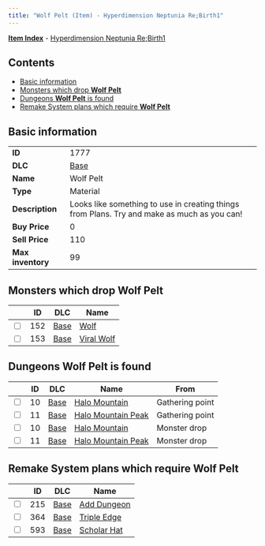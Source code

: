 ```yaml
---
title: "Wolf Pelt (Item) - Hyperdimension Neptunia Re;Birth1"
---
```


[**Item Index**](/neptunia/rb1/item/index.html) - [Hyperdimension Neptunia Re;Birth1](/neptunia/rb1)

## Contents

- [Basic information](#basic-information)
- [Monsters which drop **Wolf Pelt**](#monsters-which-drop-wolf-pelt)
- [Dungeons **Wolf Pelt** is found](#dungeons-wolf-pelt-is-found)
- [Remake System plans which require **Wolf Pelt**](#remake-system-plans-which-require-wolf-pelt)

## Basic information

|   |   |
| -- | -- |
| **ID** | 1777 |
| **DLC** | [Base](/neptunia/rb1/dlc/1-base.html) |
| **Name** | Wolf Pelt |
| **Type** | Material |
| **Description** | Looks like something to use in creating things from Plans. Try and make as much as you can! |
| **Buy Price** | 0 |
| **Sell Price** | 110 |
| **Max inventory** | 99 |


## Monsters which drop **Wolf Pelt**

|    | ID | DLC | Name |
| -- | -- | --- | ---- |
| <input type="checkbox" id="rb1-monster-1-152" class="trackbox" /> | 152 | [Base](/neptunia/rb1/dlc/1-base.html) | [Wolf](/neptunia/rb1/monster/1-152-wolf.html) |
| <input type="checkbox" id="rb1-monster-1-153" class="trackbox" /> | 153 | [Base](/neptunia/rb1/dlc/1-base.html) | [Viral Wolf](/neptunia/rb1/monster/1-153-viral-wolf.html) |


## Dungeons **Wolf Pelt** is found

|    | ID | DLC | Name | From |
| -- | -- | --- | ---- | ---- |
| <input type="checkbox" id="rb1-dungeon-1-10" class="trackbox" /> | 10 | [Base](/neptunia/rb1/dlc/1-base.html) | [Halo Mountain](/neptunia/rb1/dungeon/1-10-halo-mountain.html) | Gathering point |
| <input type="checkbox" id="rb1-dungeon-1-11" class="trackbox" /> | 11 | [Base](/neptunia/rb1/dlc/1-base.html) | [Halo Mountain Peak](/neptunia/rb1/dungeon/1-11-halo-mountain-peak.html) | Gathering point |
| <input type="checkbox" id="rb1-dungeon-1-10" class="trackbox" /> | 10 | [Base](/neptunia/rb1/dlc/1-base.html) | [Halo Mountain](/neptunia/rb1/dungeon/1-10-halo-mountain.html) | Monster drop |
| <input type="checkbox" id="rb1-dungeon-1-11" class="trackbox" /> | 11 | [Base](/neptunia/rb1/dlc/1-base.html) | [Halo Mountain Peak](/neptunia/rb1/dungeon/1-11-halo-mountain-peak.html) | Monster drop |


## Remake System plans which require **Wolf Pelt**

|    | ID | DLC | Name |
| -- | -- | --- | ---- |
| <input type="checkbox" id="rb1-quest-1-215" class="trackbox" /> | 215 | [Base](/neptunia/rb1/dlc/1-base.html) | [Add Dungeon](/neptunia/rb1/quest/1-215-add-dungeon.html) |
| <input type="checkbox" id="rb1-quest-1-364" class="trackbox" /> | 364 | [Base](/neptunia/rb1/dlc/1-base.html) | [Triple Edge](/neptunia/rb1/quest/1-364-triple-edge.html) |
| <input type="checkbox" id="rb1-quest-1-593" class="trackbox" /> | 593 | [Base](/neptunia/rb1/dlc/1-base.html) | [Scholar Hat](/neptunia/rb1/quest/1-593-scholar-hat.html) |
